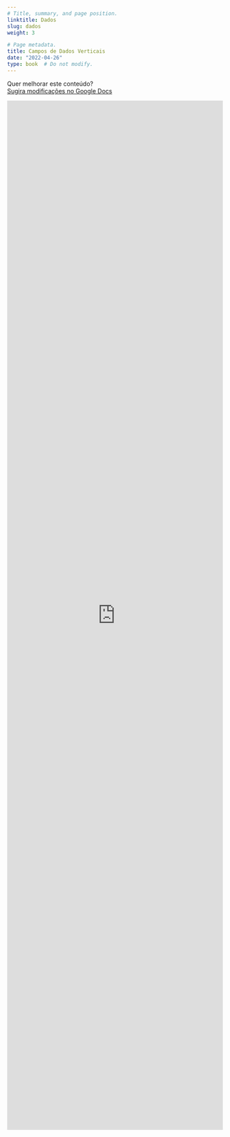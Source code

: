 ```yaml
---
# Title, summary, and page position.
linktitle: Dados
slug: dados
weight: 3

# Page metadata.
title: Campos de Dados Verticais
date: "2022-04-26"
type: book  # Do not modify.
---
```


Quer melhorar este conteúdo?<br>
[<i class="fa fa-edit" aria-hidden="true"></i> Sugira modificações no Google Docs][edit]

[edit]: https://docs.google.com/document/d/1uPCmk9mixbCoH49a5xynuWb5NX5uamUzFsmzav5nDfg/edit?usp=sharing

<iframe frameborder="0" style="width: 100%; height: 2400px" src="https://docs.google.com/document/d/e/2PACX-1vReJouRCkObOTzzUrFI25lsAfkG-uRovIOoNjM5DMdHO4lCE8nIVREYZr4yP5g66UVcNixkDEzfskct/pub?embedded=true"></iframe>